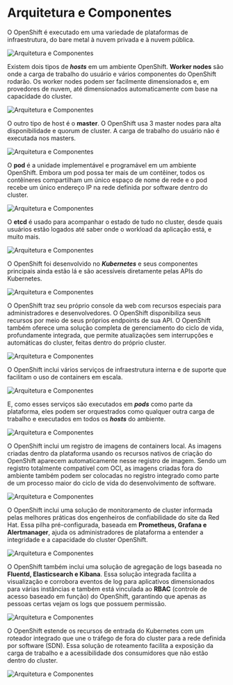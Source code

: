 
# Arquitetura e Componentes

O OpenShift é executado em uma variedade de plataformas de infraestrutura, do bare metal à nuvem privada e à nuvem pública.

![Arquitetura e Componentes](../images/arqui-comp.png)

Existem dois tipos de ***hosts*** em um ambiente OpenShift. **Worker nodes** são onde a carga de trabalho do usuário e vários componentes do OpenShift rodarão. Os worker nodes podem ser facilmente dimensionados e, em provedores de nuvem, até dimensionados automaticamente com base na capacidade do cluster.

![Arquitetura e Componentes](resources/images/1.png)

O outro tipo de host é o **master**. O OpenShift usa 3 master nodes para alta disponibilidade e quorum de cluster. A carga de trabalho do usuário não é executada nos masters.

![Arquitetura e Componentes](resources/images/2.png)

O **pod** é a unidade implementável e programável em um ambiente OpenShift. Embora um pod possa ter mais de um contêiner, todos os contêineres compartilham um único espaço de nome de rede e o pod recebe um único endereço IP na rede definida por software dentro do cluster.

![Arquitetura e Componentes](resources/images/4.png)

O **etcd** é usado para acompanhar o estado de tudo no cluster, desde quais usuários estão logados até saber onde o workload da aplicação está, e muito mais.

![Arquitetura e Componentes](resources/images/5.png)

O OpenShift foi desenvolvido no ***Kubernetes*** e seus componentes principais ainda estão lá e são acessíveis diretamente pelas APIs do Kubernetes.

![Arquitetura e Componentes](resources/images/6.png)

O OpenShift traz seu próprio console da web com recursos especiais para administradores e desenvolvedores. O OpenShift disponibiliza seus recursos por meio de seus próprios endpoints de sua API. O OpenShift também oferece uma solução completa de gerenciamento do ciclo de vida, profundamente integrada, que permite atualizações sem interrupções e automáticas do cluster, feitas dentro do próprio cluster.

![Arquitetura e Componentes](resources/images/7.png)

O OpenShift inclui vários serviços de infraestrutura interna e de suporte que facilitam o uso de containers em escala.

![Arquitetura e Componentes](resources/images/8.png)

E, como esses serviços são executados em ***pods*** como parte da plataforma, eles podem ser orquestrados como qualquer outra carga de trabalho e executados em todos os ***hosts*** do ambiente.

![Arquitetura e Componentes](resources/images/9.png)

O OpenShift inclui um registro de imagens de containers local. As imagens criadas dentro da plataforma usando os recursos nativos de criação do OpenShift aparecem automaticamente nesse registro de imagem. Sendo um registro totalmente compatível com OCI, as imagens criadas fora do ambiente também podem ser colocadas no registro integrado como parte de um processo maior do ciclo de vida do desenvolvimento de software.

![Arquitetura e Componentes](resources/images/10.png)

O OpenShift inclui uma solução de monitoramento de cluster informada pelas melhores práticas dos engenheiros de confiabilidade do site da Red Hat. Essa pilha pré-configurada, baseada em **Prometheus, Grafana e Alertmanager**, ajuda os administradores de plataforma a entender a integridade e a capacidade do cluster OpenShift.

![Arquitetura e Componentes](resources/images/11.png)

O OpenShift também inclui uma solução de agregação de logs baseada no **Fluentd, Elasticsearch e Kibana**. Essa solução integrada facilita a visualização e corrobora eventos de log para aplicativos dimensionados para várias instâncias e também está vinculada ao **RBAC** (controle de acesso baseado em função) do OpenShift, garantindo que apenas as pessoas certas vejam os logs que possuem permissão.

![Arquitetura e Componentes](resources/images/12.png)

O OpenShift estende os recursos de entrada do Kubernetes com um roteador integrado que une o tráfego de fora do cluster para a rede definida por software (SDN). Essa solução de roteamento facilita a exposição da carga de trabalho e a acessibilidade dos consumidores que não estão dentro do cluster.

![Arquitetura e Componentes](resources/images/13.png)
